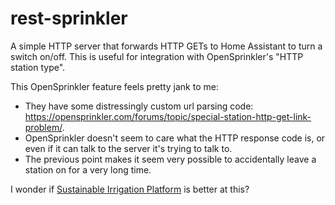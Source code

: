 # rest-sprinkler

A simple HTTP server that forwards HTTP GETs to Home Assistant to turn a switch
on/off. This is useful for integration with OpenSprinkler's "HTTP station
type".

This OpenSprinkler feature feels pretty jank to me:

- They have some distressingly custom url parsing code:
  <https://opensprinkler.com/forums/topic/special-station-http-get-link-problem/>.
- OpenSprinkler doesn't seem to care what the HTTP response code is, or even if
  it can talk to the server it's trying to talk to.
- The previous point makes it seem very possible to accidentally leave a
  station on for a very long time.

I wonder if [Sustainable Irrigation Platform](https://dan-in-ca.github.io/SIP/)
is better at this?
